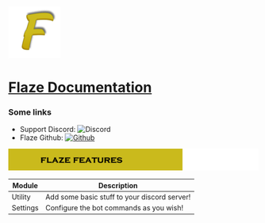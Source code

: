 ![Flaze](images/logo.png)
# [Flaze Documentation](https://github.com/furiozia/Flaze/wiki)  

### Some links
 * Support Discord: ![Discord](https://discordapp.com/api/guilds/813024193968734239/widget.png)  
 * Flaze Github: [![Github](https://img.shields.io/badge/Github-Flaze-orange?style=flat-square)](https://github.com/FlazeBot)
  
  
![Flaze Features](images/flaze_features.png)  

|Module|Description|
|-------|-----------|
|Utility|Add some basic stuff to your discord server!|
|Settings|Configure the bot commands as you wish!|
